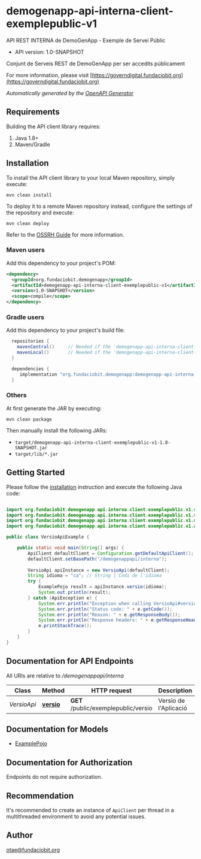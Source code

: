 # demogenapp-api-interna-client-exemplepublic-v1

API REST INTERNA de DemoGenApp - Exemple de Servei Públic

- API version: 1.0-SNAPSHOT

Conjunt de Serveis REST de DemoGenApp per ser accedits públicament

  For more information, please visit [https://governdigital.fundaciobit.org](https://governdigital.fundaciobit.org)

*Automatically generated by the [OpenAPI Generator](https://openapi-generator.tech)*

## Requirements

Building the API client library requires:

1. Java 1.8+
2. Maven/Gradle

## Installation

To install the API client library to your local Maven repository, simply execute:

```shell
mvn clean install
```

To deploy it to a remote Maven repository instead, configure the settings of the repository and execute:

```shell
mvn clean deploy
```

Refer to the [OSSRH Guide](http://central.sonatype.org/pages/ossrh-guide.html) for more information.

### Maven users

Add this dependency to your project's POM:

```xml
<dependency>
  <groupId>org.fundaciobit.demogenapp</groupId>
  <artifactId>demogenapp-api-interna-client-exemplepublic-v1</artifactId>
  <version>1.0-SNAPSHOT</version>
  <scope>compile</scope>
</dependency>
```

### Gradle users

Add this dependency to your project's build file:

```groovy
  repositories {
    mavenCentral()     // Needed if the 'demogenapp-api-interna-client-exemplepublic-v1' jar has been published to maven central.
    mavenLocal()       // Needed if the 'demogenapp-api-interna-client-exemplepublic-v1' jar has been published to the local maven repo.
  }

  dependencies {
     implementation "org.fundaciobit.demogenapp:demogenapp-api-interna-client-exemplepublic-v1:1.0-SNAPSHOT"
  }
```

### Others

At first generate the JAR by executing:

```shell
mvn clean package
```

Then manually install the following JARs:

- `target/demogenapp-api-interna-client-exemplepublic-v1-1.0-SNAPSHOT.jar`
- `target/lib/*.jar`

## Getting Started

Please follow the [installation](#installation) instruction and execute the following Java code:

```java

import org.fundaciobit.demogenapp.api.interna.client.exemplepublic.v1.services.*;
import org.fundaciobit.demogenapp.api.interna.client.exemplepublic.v1.services.auth.*;
import org.fundaciobit.demogenapp.api.interna.client.exemplepublic.v1.model.*;
import org.fundaciobit.demogenapp.api.interna.client.exemplepublic.v1.api.VersioApi;

public class VersioApiExample {

    public static void main(String[] args) {
        ApiClient defaultClient = Configuration.getDefaultApiClient();
        defaultClient.setBasePath("/demogenappapi/interna");
        
        VersioApi apiInstance = new VersioApi(defaultClient);
        String idioma = "ca"; // String | Codi de l'idioma
        try {
            ExamplePojo result = apiInstance.versio(idioma);
            System.out.println(result);
        } catch (ApiException e) {
            System.err.println("Exception when calling VersioApi#versio");
            System.err.println("Status code: " + e.getCode());
            System.err.println("Reason: " + e.getResponseBody());
            System.err.println("Response headers: " + e.getResponseHeaders());
            e.printStackTrace();
        }
    }
}

```

## Documentation for API Endpoints

All URIs are relative to */demogenappapi/interna*

Class | Method | HTTP request | Description
------------ | ------------- | ------------- | -------------
*VersioApi* | [**versio**](docs/VersioApi.md#versio) | **GET** /public/exemplepublic/versio | Versio de l&#39;Aplicació


## Documentation for Models

 - [ExamplePojo](docs/ExamplePojo.md)


<a id="documentation-for-authorization"></a>
## Documentation for Authorization

Endpoints do not require authorization.


## Recommendation

It's recommended to create an instance of `ApiClient` per thread in a multithreaded environment to avoid any potential issues.

## Author

otae@fundaciobit.org

